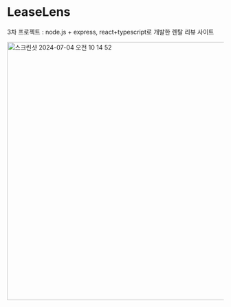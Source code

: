 # LeaseLens
3차 프로젝트 : node.js + express, react+typescript로 개발한 렌탈 리뷰 사이트

<img width="600" alt="스크린샷 2024-07-04 오전 10 14 52" src="https://github.com/joonyy/LeaseLens/assets/29936443/30309f75-9e73-4f1d-a095-e94881c7c981">
